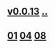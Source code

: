 ## [v0.0.13](https://github.com/littleflute/AS-IT-IS/edit/master/files/2020/readme.md) [..](..)  
## [01](01) [04](04) [08](08)